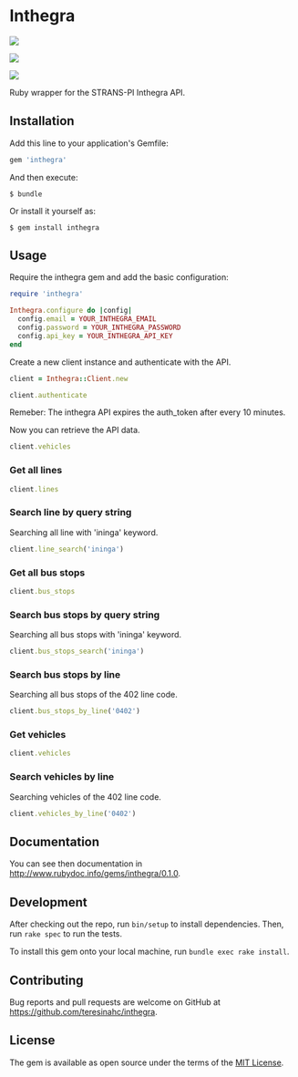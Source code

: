 # Inthegra
<a href="https://travis-ci.org/teresinahc/inthegra"><img src="https://travis-ci.org/teresinahc/inthegra.svg?branch=master" /></a>

<a href="https://codeclimate.com/github/teresinahc/inthegra"><img src="https://codeclimate.com/github/teresinahc/inthegra/badges/gpa.svg" /></a>

<a href="https://codeclimate.com/github/teresinahc/inthegra/coverage"><img src="https://codeclimate.com/github/teresinahc/inthegra/badges/coverage.svg" /></a>

Ruby wrapper for the STRANS-PI Inthegra API.

## Installation

Add this line to your application's Gemfile:

```ruby
gem 'inthegra'
```

And then execute:

    $ bundle

Or install it yourself as:

    $ gem install inthegra

## Usage

Require the inthegra gem and add the basic configuration:

```ruby
require 'inthegra'

Inthegra.configure do |config|
  config.email = YOUR_INTHEGRA_EMAIL
  config.password = YOUR_INTHEGRA_PASSWORD
  config.api_key = YOUR_INTHEGRA_API_KEY
end
```

Create a new client instance and authenticate with the API.

```ruby
client = Inthegra::Client.new

client.authenticate
```
Remeber: The inthegra API expires the auth_token after every 10 minutes.

Now you can retrieve the API data.

```ruby
client.vehicles
```

### Get all lines

```ruby
client.lines
```

### Search line by query string

Searching all line with 'ininga' keyword.

```ruby
client.line_search('ininga')
```

### Get all bus stops

```ruby
client.bus_stops
```

### Search bus stops by query string

Searching all bus stops with 'ininga' keyword.

```ruby
client.bus_stops_search('ininga')
```

### Search bus stops by line

Searching all bus stops of the 402 line code.

```ruby
client.bus_stops_by_line('0402')
```

### Get vehicles

```ruby
client.vehicles
```

### Search vehicles by line

Searching vehicles of the 402 line code.

```ruby
client.vehicles_by_line('0402')
```

## Documentation

You can see then documentation in http://www.rubydoc.info/gems/inthegra/0.1.0.

## Development

After checking out the repo, run `bin/setup` to install dependencies. Then, run `rake spec` to run the tests.

To install this gem onto your local machine, run `bundle exec rake install`.

## Contributing

Bug reports and pull requests are welcome on GitHub at https://github.com/teresinahc/inthegra.


## License

The gem is available as open source under the terms of the [MIT License](http://opensource.org/licenses/MIT).
